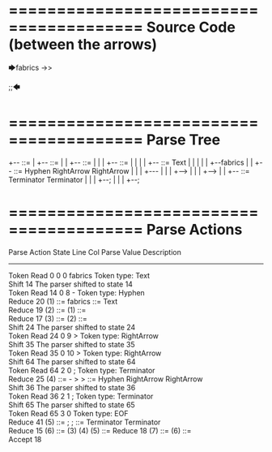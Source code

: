 ========================================
Source Code (between the arrows)
========================================

🡆fabrics ->> 

;;🡄

========================================
Parse Tree
========================================

+--<scripture> ::= <expression>
|  +--<expression> ::= <item> <producer> <terminator>
|  |  +--<item> ::= <text>
|  |  |  +--<text> ::= <text-chunk>
|  |  |  |  +--<text-chunk> ::= Text
|  |  |  |  |  +--fabrics 
|  |  +--<producer> ::= Hyphen RightArrow RightArrow
|  |  |  +---
|  |  |  +-->
|  |  |  +-->
|  |  +--<terminator> ::= Terminator Terminator
|  |  |  +--;
|  |  |  +--;


========================================
Parse Actions
========================================

Parse Action      State    Line     Col   Parse Value            Description                                    
---------------   -----   -----   -----   --------------------   -----------------------------------------------
Token Read            0       0       0   fabrics                Token type: Text                               
Shift                14                                          The parser shifted to state 14                 
Token Read           14       0       8   -                      Token type: Hyphen                             
Reduce               20                   (1) ::= fabrics        <text-chunk> ::= Text                          
Reduce               19                   (2) ::= (1)            <text> ::= <text-chunk>                        
Reduce               17                   (3) ::= (2)            <item> ::= <text>                              
Shift                24                                          The parser shifted to state 24                 
Token Read           24       0       9   >                      Token type: RightArrow                         
Shift                35                                          The parser shifted to state 35                 
Token Read           35       0      10   >                      Token type: RightArrow                         
Shift                64                                          The parser shifted to state 64                 
Token Read           64       2       0   ;                      Token type: Terminator                         
Reduce               25                   (4) ::= - > >          <producer> ::= Hyphen RightArrow RightArrow    
Shift                36                                          The parser shifted to state 36                 
Token Read           36       2       1   ;                      Token type: Terminator                         
Shift                65                                          The parser shifted to state 65                 
Token Read           65       3       0                          Token type: EOF                                
Reduce               41                   (5) ::= ; ;            <terminator> ::= Terminator Terminator         
Reduce               15                   (6) ::= (3) (4) (5)    <expression> ::= <item> <producer> <terminator>
Reduce               18                   (7) ::= (6)            <scripture> ::= <expression>                   
Accept               18                                                                                         


